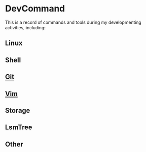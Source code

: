 # DevCommand

This is a record of commands and tools during my developmenting activities, including:

## Linux
## Shell
## [Git](Git/git.md)
## [Vim](Vim/vim.md)
## Storage
## LsmTree
## Other